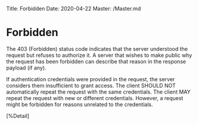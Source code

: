 Title: Forbidden
Date: 2020-04-22
Master: /Master.md

Forbidden
=============================

The 403 (Forbidden) status code indicates that the server understood
the request but refuses to authorize it.  A server that wishes to
make public why the request has been forbidden can describe that
reason in the response payload (if any).

If authentication credentials were provided in the request, the
server considers them insufficient to grant access.  The client
SHOULD NOT automatically repeat the request with the same
credentials.  The client MAY repeat the request with new or different
credentials.  However, a request might be forbidden for reasons
unrelated to the credentials.

[%Detail]